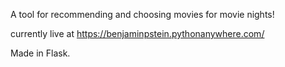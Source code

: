 A tool for recommending and choosing movies for movie nights!

currently live at https://benjaminpstein.pythonanywhere.com/

Made in Flask.
